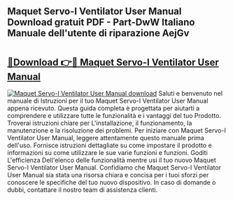 ## Maquet Servo-I Ventilator User Manual Download gratuit PDF - Part-DwW Italiano Manuale dell'utente di riparazione AejGv

# <h2><a href="http://dfdklyh.blite.top/?on=Maquet+Servo-I+Ventilator+User+Manual">🔗Download 👉🔴 Maquet Servo-I Ventilator User Manual</a></h2>

[![Maquet Servo-I Ventilator User Manual download](https://i.imgur.com/lujVjoI.png)](http://dfdklyh.blite.top/?on=Maquet+Servo-I+Ventilator+User+Manual)
Saluti e benvenuto nel manuale di Istruzioni per il tuo Maquet Servo-I Ventilator User Manual appena ricevuto. Questa guida completa è progettata per aiutarti a comprendere e utilizzare tutte le funzionalità e i vantaggi del tuo Prodotto. Troverai istruzioni chiare per L'installazione, il funzionamento, la manutenzione e la risoluzione dei problemi. Per iniziare con Maquet Servo-I Ventilator User Manual, leggere attentamente questo manuale prima dell'uso. Fornisce istruzioni dettagliate su come impostare il prodotto e informazioni su come utilizzare le sue varie funzioni e funzioni. Goditi L'efficienza Dell'elenco delle funzionalità mentre usi il tuo nuovo Maquet Servo-I Ventilator User Manual. Confidiamo che Maquet Servo-I Ventilator User Manual sia stata una risorsa chiara e concisa per i tuoi sforzi per conoscere le specifiche del tuo nuovo dispositivo. In caso di domande o dubbi, contattare il nostro team di assistenza clienti.
